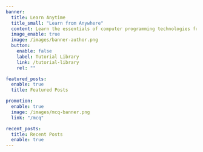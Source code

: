 ```yaml
---
banner:
  title: Learn Anytime
  title_small: "Learn from Anywhere"
  content: Learn the essentials of computer programming technologies from the Basic to Advanced topics, along with real life practice examples and useful references at free of cost.
  image_enable: true
  image: /images/banner-author.png
  button:
    enable: false
    label: Tutorial Library
    link: /tutorial-library
    rel: ""

featured_posts:
  enable: true
  title: Featured Posts

promotion:
  enable: true
  image: /images/mcq-banner.png
  link: "/mcq"

recent_posts:
  title: Recent Posts
  enable: true
---
```

